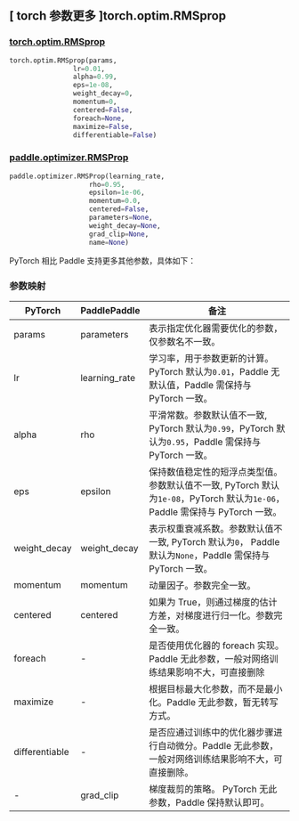 ## [ torch 参数更多 ]torch.optim.RMSprop

### [torch.optim.RMSprop](https://pytorch.org/docs/stable/generated/torch.optim.RMSprop.html)

```python
torch.optim.RMSprop(params,
                lr=0.01,
                alpha=0.99,
                eps=1e-08,
                weight_decay=0,
                momentum=0,
                centered=False,
                foreach=None,
                maximize=False,
                differentiable=False)
```

### [paddle.optimizer.RMSProp](https://www.paddlepaddle.org.cn/documentation/docs/zh/develop/api/paddle/optimizer/RMSProp_cn.html)

```python
paddle.optimizer.RMSProp(learning_rate,
                    rho=0.95,
                    epsilon=1e-06,
                    momentum=0.0,
                    centered=False,
                    parameters=None,
                    weight_decay=None,
                    grad_clip=None,
                    name=None)
```

PyTorch 相比 Paddle 支持更多其他参数，具体如下：

### 参数映射

| PyTorch                             | PaddlePaddle | 备注                                                                    |
| ----------------------------------- | ------------ | ----------------------------------------------------------------------- |
| params     | parameters           | 表示指定优化器需要优化的参数，仅参数名不一致。                      |
| lr     | learning_rate       | 学习率，用于参数更新的计算。PyTorch 默认为`0.01`，Paddle 无默认值，Paddle 需保持与 PyTorch 一致。          |
| alpha     | rho       | 平滑常数。参数默认值不一致, PyTorch 默认为`0.99`，PyTorch 默认为`0.95`，Paddle 需保持与 PyTorch 一致。     |
| eps       | epsilon        | 保持数值稳定性的短浮点类型值。参数默认值不一致, PyTorch 默认为`1e-08`，PyTorch 默认为`1e-06`，Paddle 需保持与 PyTorch 一致。  |
| weight_decay           | weight_decay     | 表示权重衰减系数。参数默认值不一致, PyTorch 默认为`0`， Paddle 默认为`None`，Paddle 需保持与 PyTorch 一致。         |
| momentum   | momentum   | 动量因子。参数完全一致。                       |
| centered   | centered   | 如果为 True，则通过梯度的估计方差，对梯度进行归一化。参数完全一致。                       |
| foreach     | -           | 是否使用优化器的 foreach 实现。Paddle 无此参数，一般对网络训练结果影响不大，可直接删除                                         |
| maximize           | -     | 根据目标最大化参数，而不是最小化。Paddle 无此参数，暂无转写方式。         |
| differentiable      | -     | 是否应通过训练中的优化器步骤进行自动微分。Paddle 无此参数，一般对网络训练结果影响不大，可直接删除。         |
| -          | grad_clip            | 梯度裁剪的策略。 PyTorch 无此参数，Paddle 保持默认即可。       |
